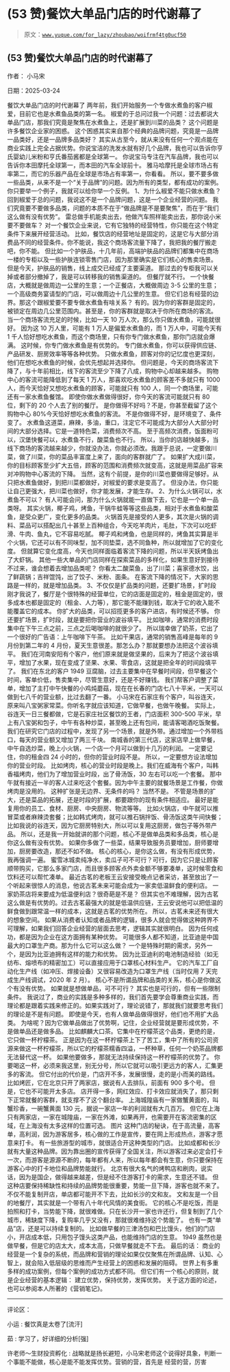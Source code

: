# (53 赞)餐饮大单品门店的时代谢幕了

> 原文：[`www.yuque.com/for_lazy/zhoubao/woifrmf4tg0ucf50`](https://www.yuque.com/for_lazy/zhoubao/woifrmf4tg0ucf50)

## (53 赞)餐饮大单品门店的时代谢幕了

作者： 小马宋

日期：2025-03-24

餐饮大单品门店的时代谢幕了 两年前，我们开始服务一个专做水煮鱼的客户椒爱，目前它也是水煮鱼品类的第一名。
椒爱的于总问过我一个问题：过去都说大单品门店，那我们究竟是聚焦在水煮鱼上，还是扩展到川菜的品类？ 这个问题是许多餐饮企业家的困惑。
这个困惑其实来自那个经典的品牌问题，究竟是一品牌一品类好，还是一品牌多品类好？
其实从古至今，就从来没有任何一个观点能在商业实践上完全占据优势。你说宝洁的洗发水就有好几个品牌，我也可以告诉你亨氏婴幼儿米粉和亨氏番茄酱都是全球第一。
你说宝马专注在汽车品牌，我也可以告诉你本田摩托全球第一，而本田的汽车全球前十。
雅马哈摩托是全球市场占有率第二，而它的乐器产品在全球是市场占有率第一，你看看。
所以，要不要多做一些品类，从来不是一个“关于品牌”的问题。因为所有的类型，都有成功的案例。你只要举一个例子，我就可以给你举一个反例。
1、为什么椒爱不能只做水煮鱼？ 回到椒爱于总的问题，我说这不是一个品牌问题，这是一个企业经营的问题。
我们究竟要不要做多品类，问题的本质不在于“做品牌是不是要聚焦”，而在于“我们这么做有没有优势”。
雷总做手机能卖出去，他做汽车照样能卖出去，那你说小米要不要做车？ 对一个餐饮企业来说，它有它独特的经营特性，你只能在这个特定条件下来展开经营活动。
比如，餐饮店的经营地址是固定的，这是它与大部分消费品不同的经营条件。你不能说，我这个商场客流量下降了，我把我的餐厅搬走吧，你不能。
但比如一个护肤品，十几年前，高端护肤品的品牌们都集中在商场一楼的专柜以及一些护肤连锁零售门店，因为那里确实是它们核心的售卖场景。
但是今天，护肤品的销售，线上成交已经成了主要渠道。 那过去的专柜我可以关掉或者部分撤掉了，我是可以转移我的销售渠道的。 但餐厅就不行。
一个快餐店，大概就是做周边一公里的生意；一个正餐店，大概做周边 3-5 公里的生意；一个高级商务宴请型的门店，可以做周边十几公里的生意。
但它们总有经营的边界。那这个跟椒爱要不要专做水煮鱼有啥关系？
有的。因为你的客群是固定的，被锁定在周边几公里范围内。甚至是，你的客群就是取决于你所在商场的客流。
当一个商场客流充足的时候，比如一天 10 万人次，那么你只做水煮鱼，可能就很好。
因为这 10 万人里，可能有 1 万人是偏爱水煮鱼的，而 1 万人中，可能今天有 1 千人恰好想吃水煮鱼，而这个商场里，只有你专门做水煮鱼，那你门店就会爆满。
这时候，你专门做水煮鱼是有优势的。 专门做水煮鱼，你可以获得供应链、产品研发、厨房效率等等各种优势。
只做水煮鱼，顾客对你的记忆度也更深刻，他们在想吃水煮鱼的时候，会优先想起并选择你。
但问题是，今天的商场客流下降了，与十年前相比，线下的客流至少下降了八成，购物中心却越来越多。
购物中心的客流可能降低到了每天 1 万人，那喜欢吃水煮鱼的顾客差不多就只有 1000 人，而今天恰好又想吃水煮鱼的顾客，可能就只有 100 人，同一个商场里，可能还有一家水煮鱼餐馆。
即使你做水煮做得很好，你今天的客流可能就只有 80 位，剩下的 20 个人去了别的餐厅。
是你做得不好吗？不是，你甚至截留了这个购物中心 80%今天恰好想吃水煮鱼的客流。 不是你做得不好，是环境变了、条件变了。
水煮鱼这道菜，麻辣，多油，重口，注定它不可能成为大部分人大部分时间的大部分选择。它是一道特色菜，消费频次不高。
至于高频次消费，饭面粉可以，汉堡快餐可以，水煮鱼不行，酸菜鱼也不行。
所以，当你的店越快越多，当线下商场的客流越来越少，你就没办法，你就必须改。我跟于总说，一定要做川菜，做了川菜，你的菜品丰富度上来了，面向的客群就广了。
如果扩大成川菜，你的目标顾客至少扩大五倍，顾客的范围和消费频次就变高，这就是用菜品扩容来对冲购物中心客流的下降。
当然，这有个前提，是你的川菜也要做得足够好。从只把水煮鱼做好，到把川菜都做好，对椒爱的要求是变高了。
但没办法，你只能让自己更强大，把川菜也做好，你才能发展，才能生存。 2、为什么火锅可以，水煮鱼不可以？
有人可能会问，那为什么火锅就能一直做下去，它也是一个单一品类呀。
其实火锅，椰子鸡，烤鱼，干锅牛蛙等等这些品类，相对于水煮鱼和酸菜鱼，是受众更广，变化更多的品类。
火锅首先是接受的人更多，其次是火锅的调料、菜品可以搭配出几十甚至上百种组合，今天吃羊肉片，毛肚，下次可以吃虾滑、牛肉、鱼丸，它不容易吃腻。
椰子鸡和烤鱼，也是同样的，烤鱼其实算是半个火锅，它还可以有不同味型，加不同垫菜，选不同鱼种，所以就增加了它的变化度。
但就算它变化度高，今天也同样面临着客流下降的问题，所以半天妖烤鱼出了大虾锅。
其他一些大单品的门店同样在探索菜品的多样化，如果生意好到接待不过来，谁会想着去增加品类呢？
你看太二酸菜鱼，出了川菜；喜家德水饺，出了鲜蔬锅；吉祥馄饨，出了饺子、米粉、面条。 在客流下降的情况下，大家的思路是一样的，就是增加品类。
3、不仅仅是扩品类的问题，还要扩场景，扩时段
刚才我说了，餐厅是个很特殊的经营单位，它的店面是固定的，租金是固定的，很多成本也都是固定的（租金、人力等），那它能不能赚到钱，取决于它的收入能不能覆盖它的成本。
你扩大的品类，可以招揽更多的客户进店，有时候还不够。 你还要扩场景，扩时段，就是要把你营业的波谷填平。
比如咖啡，通常的消费时段集中在下午三点之前，三点之后喝咖啡的就很少了。 所以瑞幸做了奶茶，它出了一个很好的广告语：上午咖啡下午茶。
比如干果店，通常的销售高峰是每年的 9 月份到第二年的 4 月份，夏天生意很差。那怎么办？那就要想办法把这个波谷填平。
我们在河南安阳有个客户，他们原来就是做坚果的，后来为了把这个波谷填平，增加了水果，现在变成了坚果、水果、零食店，这就是把全年的时间段填平了。
我们在东北的客户 1949 豆腐脑，过去主要集中在早餐时间段，但早餐这个时间，客单价低，售卖集中，尽管生意好，还是不好赚钱。
我们帮客户调整了菜单，增加了主打中午快餐的小鸡炖蘑菇，现在在长春的门店七八十平米，一天可以做到七八千的营业额，比过去翻了一番。
小马宋在石家庄有个客户，叫谷连天，原来叫八宝粥家常菜。你听名字就应该知道，它做早餐，也做午晚餐。
实际上，谷连天一日三餐都做，它是石家庄社区餐饮的王者，门店面积 300-500 平米，早上有八宝粥和包子，中午有各种炒菜，甚至晚上还有包间，能请客喝酒吃饭聚餐。
我们在研究它门店的过程中，发现了另一个场景，就是外带。通过增加一个外带档口，每天的营业额又增加了两三千块。
南城香的第三代店，这家店早上做早餐，中午自选炒菜，晚上小火锅，一个店一个月可以做到十几万的利润。 一定要记住，你的租金四 24 小时的，但你的营业时段不是。
所以，一定要想方设法增加你的营业时段。
比如烤肉，核心的营业时段是晚上。我们在威海有个客户，叫韩香福烤肉，他们为了增加营业时段，出了骨汤饭，30 左右可以吃一个套餐。
那中午就有接近一半的客人过来吃这个套餐。因为中午主要的就餐场景是工作餐，你做烤肉是没用的。 这种扩张是无边界、无条件的吗？ 当然不是。
不管是场景的扩大，还是菜品的拓展，还是时段的扩展，都要跟你的现有条件相适应。 最好是能复用你的员工、食材、厨房、中央厨房、物流等等。
比如火锅店，中午就可以推冒菜或者麻辣烫套餐；比如韩式烤肉，就可以推石锅拌饭、骨汤饭这类午间快餐；比如我说的谷连天，因为它厨房特别大，所以可以复用这厨房，做包子等外带产品。
所以，还是我一开始就讲的那个问题，核心不是做单品类和多品类，核心是你这么做有没有优势。
如果你多做了一些菜，结果导致服务员要增加，厨师要增加，厨房要改造，那还不如不做。 核心的核心，是你这么做，有没有形成优势，我再强调一遍。
蜜雪冰城卖纯净水，卖瓜子可不可行？可行，因为它只是让顾客顺带购买，它那么多家门店，而且很多顾客点外卖金额不够要凑单，这时候零食和饮料还可以帮忙凑单。
最近古茗的老板王云安接受晚点记者采访，甚至放出了一个听起来很惊人的消息，他说古茗未来可能会成为一家卖低温鲜食的便利店。
一家奶茶店将来要成为低温便利店？很奇葩是不是？
但其实也不难理解，因为古茗这么做是有优势的。过去古茗最强大的就是低温供应链，王云安说他可以把低温的鲜食做到跟常温一样的成本，这就是古茗的优势所在。
所以，古茗未来还有很大的想象空间。 如果从消费者认知或者品牌的逻辑，很多人就会觉得做这种跨界不可理解，如果我们回答企业经营的层面去思考，逻辑其实就很明白。
因为任何成功，都是因为企业在这方面拥有某种优势。 可能很多人都不知道，比亚迪是中国最大的口罩生产商。那为什么它可以这么做？
一个是特殊时期的需求，另外一个，是因为比亚迪拥有这样的能力和优势。 因为比亚迪利的电池制造经验（如无纺布、熔喷布的精密加工）可以直接应用于口罩核心材料生产。
它的汽车工厂自动化生产线（如冲压、焊接设备）又很容易改造为口罩生产线（当时仅用 7 天完成生产线调试，2020 年 2 月）。
核心不是所谓品牌和品类的关系，核心是你做这个有没有优势。 如果就是想做单品，可不可行？ 其实也是可行的，但有一些限制条件。
我说过了，商业的实践是多种多样的，我们首先要学会尊重商业实践，而理论都是跟着实践来修正的。如果实践对了，理论说错了，那就我们就要思考我们的理论是不是有问题。
即使是今天，也有人做单品做得很好，他们也不用扩大品类。 为啥呢？因为它做单品做出了优势啊，记住，企业经营就是要形成优势，不是做单品还是做多品。
比如麒麟大口茶。它集中在柠檬茶这个品类，更绝的是，它只做一杯柠檬茶。
正是因为在这一杯柠檬茶上下了苦工，集中了所有的公司资源来做这一杯柠檬茶，所以它的柠檬茶糯香四溢，一杯种草，任何一个奶茶品牌都无法替代这一杯。
如果他要做多，那就无法持续保持这一杯柠檬茶的优势了。 你要喝这一杯，必须来我这里，别无分号，所以它就可以吸引更远方的客人，汇集更多的客流。
但它付出的代价是，门店开不多，发展很慢，走的是小而美的路线。 比如烤匠，它在北京只开了两家店，据说有人去排队，前面有 900 多个号。
但是，它也不可能开太多店。 店开得一多，网红效应、打卡效应就消失了，那只剩下正常就餐的客群，就支撑不了这个翻台率。
上海城隍庙有一家做蟹黄面的，叫蟹珍香，一碗蟹黄面 130 元，据说一家店一年的利润就有大几百万。
但它在上海只有两家店，一家在城隍庙，一家在外滩，如果再开，也需要开在客流密集的区域，在上海没有太多这样的位置可选。 图片
这种门店的秘诀，在于高流量，高客单，高利润，因为游客居多，核心做的工作是宣传，要在网上形成热点，游客才愿意来打卡。
有一些旅游型的城市，就很适合开这种类型的门店。
比如成都和长沙就有大量这种品牌。因为靠出圈的宣传获得了全国关注，所以游客过来必定会打卡一次，而游客是源源不断的，每年都有人来，所以每年都会有生意，你只要保持在游客心中的打卡地位和品牌势能就行。
北京有很大名气的烤鸭店和刷肉，说实话，因为是国企，做得越来越差，但是经不住游客打卡的需求，生意还不错。
但这种店要保持稀缺性和持续的品牌势能很重要，势能一旦下降，游客也就不来了。不仅不能复制开店，单店都可能开不下去，比如长沙的文和友。
文和友是一个目的地餐厅，其实就是一个带有八十年代风情的美食街。
它的核心不是吃饭，而是拍照和打卡，当势能下降，就很难做。只在长沙开一家也许还行，但复制到了几个城市，稀缺度下降，复购率几乎又没有，那就很难维持这个势能了。
也有一类“单品”店，还是可以持续复制的。 比如做早餐的三津汤包和巴比馒头，他们的门店小，开店成本低，只用包子馒头这类产品，也能维持门店的生意。
1949 虽然也是做早餐，但是它的店太大，成本太高，只做早餐就走不下去。 最后的话：
商业的经营是一个复杂的系统，而品牌和营销的理论如果仅仅聚焦在所谓品牌、认知、心智上，就会陷入低层级的思维而产生经营上的困惑和发展的阻碍。
世界上有多重多样的成功案例，但每个案例的成功方式都不同。 但它们有一个核心的原则，就是企业经营的基本逻辑： 建立优势，保持优势，发挥优势。
关于这方面的论述，也可以参阅本人所著的《营销笔记》。

* * *

评论区：

小运 : 餐饮真是太卷了[流汗]

茹 : 学习了，好详细的分析[强]

许老师～生财投资孵化 : 战略就是扬长避短，小马宋老师这个说得好具象，判断一个事能不能做，核心是能不能发挥优势。营销的营，首先是 经营的营，厉害